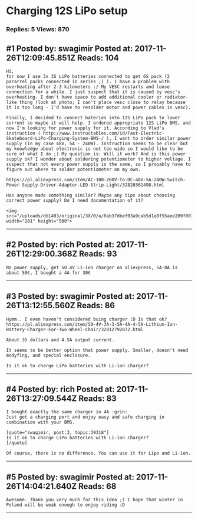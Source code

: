 # Charging 12S LiPo setup

### Replies: 5 Views: 870

## \#1 Posted by: swagimir Posted at: 2017-11-26T12:09:45.851Z Reads: 104

```
Hi,
for now I use 3x 3S LiPo batteries connected to get 6S pack (2 pararrel packs connected in series ;) ). I have a problem with overheating after 2-3 kilometers :/ My VESC restarts and loose connection for a while. I just suspect that it is caused by vesc's overheating. I don't have space to add additional cooler or radiator-like thing (look at photo; I can't place vesc close to relay because it is too long - I'd have to resolder motor and power cables in vesc). 

Finally, I decided to connect bateries into 12S LiPo pack to lower current so maybe it will help. I ordered appropriate 12S LiPo BMS, and now I'm looking for power supply for it. According to Vlad's instruction ( http://www.instructables.com/id/Fast-Electric-Skateboard-LiPo-Charging-System-BMS-/ ), I want to order similar power supply (in my case 48V, 5A - 240W). Instruction seems to be clear but my knowledge about electronic is not too wide so I would like to be sure of what I do ;) My question is: Will it work? And is this power supply ok? I wonder about soldering potentiometer to higher voltage. I suspect that not every power supply is the same, so I propably have to figure out where to solder potentiometer on my own. 

https://pl.aliexpress.com/item/AC-100-260V-To-DC-48V-5A-240W-Switch-Power-Supply-Driver-Adapter-LED-Strip-Light/32820361498.html

Has anyone made something similar? Maybe any tips about choosing correct power supply? Do I need documentation of it? 

<img src="/uploads/db1493/original/3X/0/a/0ab37dbef93a9cab5d1e8f55aee209f007156e5b.jpg" width="281" height="500">
```

---
## \#2 Posted by: rich Posted at: 2017-11-26T12:29:00.368Z Reads: 93

```
No power supply, get 50.4V Li-ion charger on aliexpress, 5A-8A is about 50€, I bought a 4A for 30€
```

---
## \#3 Posted by: swagimir Posted at: 2017-11-26T13:12:55.560Z Reads: 86

```
Hymm.. I even haven't considered buing charger :D Is that ok? https://pl.aliexpress.com/item/50-4V-3A-3-5A-4A-4-5A-Lithium-Ion-Battery-Charger-For-Two-Wheel-Chair/32812792872.html 

About 35 dollars and 4.5A output current.

It seems to be better option that power supply. Smaller, doesn't need modyfing, and special enclosure.

Is it ok to charge LiPo batteries with Li-ion charger?
```

---
## \#4 Posted by: rich Posted at: 2017-11-26T13:27:09.544Z Reads: 83

```
I bought exactly the same charger in 4A :grin:
Just get a charging port and enjoy easy and safe charging in combination with your BMS.

[quote="swagimir, post:3, topic:39318"]
Is it ok to charge LiPo batteries with Li-ion charger?
[/quote]

Of course, there is no difference. You can use it for Lipo and Li-ion.
```

---
## \#5 Posted by: swagimir Posted at: 2017-11-26T14:04:21.640Z Reads: 68

```
Awesome. Thank you very much for this idea ;) I hope that winter in Poland will be weak enough to enjoy riding :D
```

---
